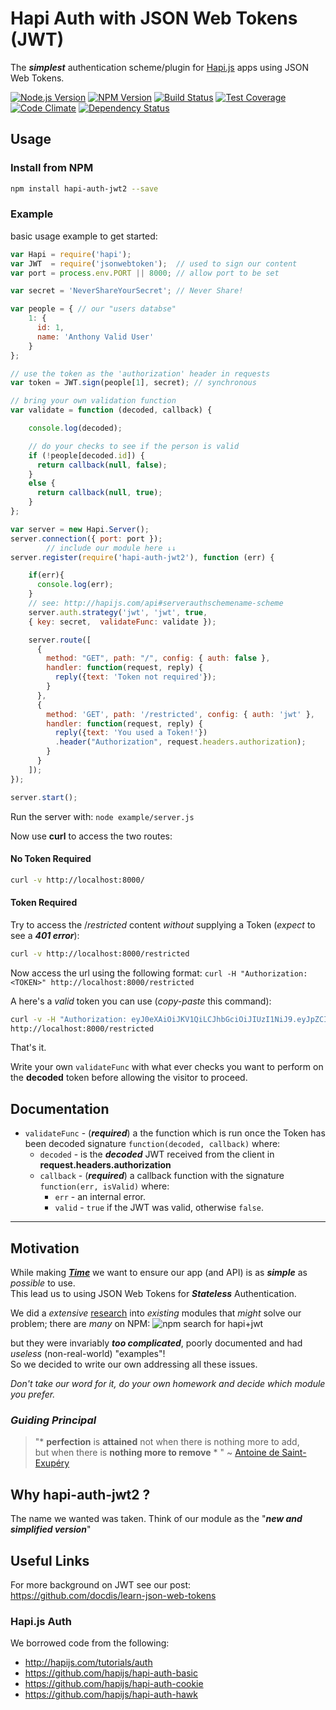 # Hapi Auth with JSON Web Tokens (JWT)

The ***simplest*** authentication scheme/plugin for
[Hapi.js](http://hapijs.com/) apps using JSON Web Tokens.

[![Node.js Version][node-version-image]][node-version-url]
[![NPM Version][npm-image]][npm-url]
[![Build Status](https://travis-ci.org/ideaq/hapi-auth-jwt2.svg)](https://travis-ci.org/ideaq/hapi-auth-jwt2)
[![Test Coverage](https://codeclimate.com/github/ideaq/hapi-auth-jwt2/badges/coverage.svg)](https://codeclimate.com/github/ideaq/hapi-auth-jwt2)
[![Code Climate](https://codeclimate.com/github/ideaq/hapi-auth-jwt2/badges/gpa.svg)](https://codeclimate.com/github/ideaq/hapi-auth-jwt2)
[![Dependency Status](https://david-dm.org/ideaq/hapi-auth-jwt2.svg)](https://david-dm.org/ideaq/hapi-auth-jwt2)

## Usage

### Install from NPM

```sh
npm install hapi-auth-jwt2 --save
```

### Example

basic usage example to get started:

```javascript
var Hapi = require('hapi');
var JWT  = require('jsonwebtoken');  // used to sign our content
var port = process.env.PORT || 8000; // allow port to be set

var secret = 'NeverShareYourSecret'; // Never Share!

var people = { // our "users databse"
    1: {
      id: 1,
      name: 'Anthony Valid User'
    }
};

// use the token as the 'authorization' header in requests
var token = JWT.sign(people[1], secret); // synchronous

// bring your own validation function
var validate = function (decoded, callback) {

    console.log(decoded);

    // do your checks to see if the person is valid
    if (!people[decoded.id]) {
      return callback(null, false);
    }
    else {
      return callback(null, true);
    }
};

var server = new Hapi.Server();
server.connection({ port: port });
        // include our module here ↓↓
server.register(require('hapi-auth-jwt2'), function (err) {

    if(err){
      console.log(err);
    }
    // see: http://hapijs.com/api#serverauthschemename-scheme
    server.auth.strategy('jwt', 'jwt', true,
    { key: secret,  validateFunc: validate });

    server.route([
      {
        method: "GET", path: "/", config: { auth: false },
        handler: function(request, reply) {
          reply({text: 'Token not required'});
        }
      },
      {
        method: 'GET', path: '/restricted', config: { auth: 'jwt' },
        handler: function(request, reply) {
          reply({text: 'You used a Token!'})
          .header("Authorization", request.headers.authorization);
        }
      }
    ]);
});

server.start();
```

Run the server with: `node example/server.js`

Now use **curl** to access the two routes:

#### No Token Required

```sh
curl -v http://localhost:8000/
```

#### Token Required

Try to access the /*restricted* content *without* supplying a Token
(*expect* to see a ***401 error***):
```sh
curl -v http://localhost:8000/restricted
```

Now access the url using the following format:
`curl -H "Authorization: <TOKEN>" http://localhost:8000/restricted`

A here's a *valid* token you can use (*copy-paste* this command):
```sh
curl -v -H "Authorization: eyJ0eXAiOiJKV1QiLCJhbGciOiJIUzI1NiJ9.eyJpZCI6MSwibmFtZSI6IkFudGhvbnkgVmFsaWQgVXNlciIsImlhdCI6MTQyNTQ3MzUzNX0.KA68l60mjiC8EXaC2odnjFwdIDxE__iDu5RwLdN1F2A" \
http://localhost:8000/restricted
```

That's it.

Write your own `validateFunc` with what ever checks you want to perform
on the **decoded** token before allowing the visitor to proceed.

## Documentation

- `validateFunc` - (***required***) a the function which is run once the Token has been decoded
 signature `function(decoded, callback)` where:
    - `decoded` - is the ***decoded*** JWT received from the client in **request.headers.authorization**
    - `callback` - (***required***) a callback function with the signature `function(err, isValid)` where:
        - `err` - an internal error.
        - `valid` - `true` if the JWT was valid, otherwise `false`.


- - -

## Motivation

While making [***Time***](https://github.com/ideaq/time) we want to ensure
our app (and API) is as ***simple*** as *possible* to use.  
This lead us to using JSON Web Tokens for ***Stateless*** Authentication.

We did a *extensive* [research](https://www.npmjs.com/search?q=hapi+auth+jwt)
into *existing* modules that *might* solve our problem; there are *many* on NPM:
![npm search for hapi+jwt](http://i.imgur.com/xIj3Xpa.png)

but they were invariably ***too complicated***, poorly documented and
had *useless* (non-real-world) "examples"!  
So we decided to write our own addressing all these issues.

*Don't take our word for it, do your own homework and decide which module you prefer.*

### *Guiding Principal*

> "* **perfection** is **attained** not when there is nothing more to add,  
> but when there is **nothing more to remove** * " ~
[Antoine de Saint-Exupéry](http://en.wikiquote.org/wiki/Antoine_de_Saint_Exup%C3%A9ry)



## Why hapi-auth-jwt2 ?

The name we wanted was taken.
Think of our module as the "***new and simplified version***"

## Useful Links

For more background on JWT see our post:
https://github.com/docdis/learn-json-web-tokens

### Hapi.js Auth

We borrowed code from the following:

+ http://hapijs.com/tutorials/auth
+ https://github.com/hapijs/hapi-auth-basic
+ https://github.com/hapijs/hapi-auth-cookie
+ https://github.com/hapijs/hapi-auth-hawk


[npm-image]: https://img.shields.io/npm/v/hapi-auth-jwt2.svg?style=flat
[npm-url]: https://npmjs.org/package/hapi-auth-jwt2
[node-version-image]: https://img.shields.io/node/v/hapi-auth-jwt2.svg?style=flat
[node-version-url]: http://nodejs.org/download/
